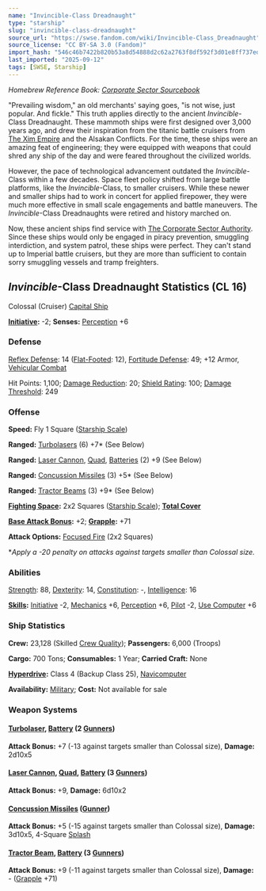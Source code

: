```yaml
---
name: "Invincible-Class Dreadnaught"
type: "starship"
slug: "invincible-class-dreadnaught"
source_url: "https://swse.fandom.com/wiki/Invincible-Class_Dreadnaught"
source_license: "CC BY-SA 3.0 (Fandom)"
import_hash: "546c46b7422b820b53a8d54888d2c62a2763f8df592f3d01e8ff737edade461f"
last_imported: "2025-09-12"
tags: [SWSE, Starship]
---
```

*Homebrew Reference Book: [Corporate Sector Sourcebook](https://swse.fandom.com/wiki/Corporate_Sector_Sourcebook)*

"Prevailing wisdom," an old merchants' saying goes, "is not wise, just popular. And fickle." This truth applies directly to the ancient *Invincible*-Class Dreadnaught. These mammoth ships were first designed over 3,000 years ago, and drew their inspiration from the titanic battle cruisers from [The Xim Empire](https://swse.fandom.com/wiki/The_Xim_Empire) and the Alsakan Conflicts. For the time, these ships were an amazing feat of engineering; they were equipped with weapons that could shred any ship of the day and were feared throughout the civilized worlds.

However, the pace of technological advancement outdated the *Invincible*-Class within a few decades. Space fleet policy shifted from large battle platforms, like the *Invincible*-Class, to smaller cruisers. While these newer and smaller ships had to work in concert for applied firepower, they were much more effective in small scale engagements and battle maneuvers. The *Invincible*-Class Dreadnaughts were retired and history marched on.

Now, these ancient ships find service with [The Corporate Sector Authority](https://swse.fandom.com/wiki/The_Corporate_Sector_Authority). Since these ships would only be engaged in piracy prevention, smuggling interdiction, and system patrol, these ships were perfect. They can't stand up to Imperial battle cruisers, but they are more than sufficient to contain sorry smuggling vessels and tramp freighters.
## *Invincible*-Class Dreadnaught Statistics (CL 16)
Colossal (Cruiser) [Capital Ship](https://swse.fandom.com/wiki/Capital_Ship)

**[Initiative](https://swse.fandom.com/wiki/Initiative):** -2; **Senses:** [Perception](https://swse.fandom.com/wiki/Perception) +6
### Defense
[Reflex Defense](https://swse.fandom.com/wiki/Reflex_Defense_(Vehicles)): 14 ([Flat-Footed](https://swse.fandom.com/wiki/Flat-Footed): 12), [Fortitude Defense](https://swse.fandom.com/wiki/Fortitude_Defense_(Vehicles)): 49; +12 Armor, [Vehicular Combat](https://swse.fandom.com/wiki/Vehicular_Combat)

Hit Points: 1,100; [Damage Reduction](https://swse.fandom.com/wiki/Damage_Reduction): 20; [Shield Rating](https://swse.fandom.com/wiki/Shield_Rating): 100; [Damage Threshold](https://swse.fandom.com/wiki/Damage_Threshold_(Vehicles)): 249
### Offense
**Speed:** Fly 1 Square ([Starship Scale](https://swse.fandom.com/wiki/Starship_Scale))

**Ranged:** [Turbolasers](https://swse.fandom.com/wiki/Turbolasers) (6) +7* (See Below)

**Ranged:** [Laser Cannon](https://swse.fandom.com/wiki/Laser_Cannon), [Quad](https://swse.fandom.com/wiki/Quad), [Batteries](https://swse.fandom.com/wiki/Batteries) (2) +9 (See Below)

**Ranged:** [Concussion Missiles](https://swse.fandom.com/wiki/Concussion_Missiles) (3) +5* (See Below)

**Ranged:** [Tractor Beams](https://swse.fandom.com/wiki/Tractor_Beams) (3) +9* (See Below)

**[Fighting Space](https://swse.fandom.com/wiki/Fighting_Space):** 2x2 Squares ([Starship Scale](https://swse.fandom.com/wiki/Starship_Scale)); **[Total Cover](https://swse.fandom.com/wiki/Total_Cover)**

**[Base Attack Bonus](https://swse.fandom.com/wiki/Base_Attack_Bonus):** +2; **[Grapple](https://swse.fandom.com/wiki/Grapple):** +71

**Attack Options:** [Focused Fire](https://swse.fandom.com/wiki/Focused_Fire) (2x2 Squares)

**Apply a -20 penalty on attacks against targets smaller than Colossal size.*
### Abilities
[Strength](https://swse.fandom.com/wiki/Strength): 88, [Dexterity](https://swse.fandom.com/wiki/Dexterity): 14, [Constitution](https://swse.fandom.com/wiki/Constitution): -, [Intelligence](https://swse.fandom.com/wiki/Intelligence): 16

**[Skills](https://swse.fandom.com/wiki/Skills):** [Initiative](https://swse.fandom.com/wiki/Initiative) -2, [Mechanics](https://swse.fandom.com/wiki/Mechanics) +6, [Perception](https://swse.fandom.com/wiki/Perception) +6, [Pilot](https://swse.fandom.com/wiki/Pilot) -2, [Use Computer](https://swse.fandom.com/wiki/Use_Computer) +6
### Ship Statistics
**Crew:** 23,128 (Skilled [Crew Quality](https://swse.fandom.com/wiki/Crew_Quality)); **Passengers:** 6,000 (Troops)

**Cargo:** 700 Tons; **Consumables:** 1 Year; **Carried Craft:** None

**[Hyperdrive](https://swse.fandom.com/wiki/Hyperdrive):** Class 4 (Backup Class 25), [Navicomputer](https://swse.fandom.com/wiki/Navicomputer)

**Availability:** [Military](https://swse.fandom.com/wiki/Military); **Cost:** Not available for sale
### Weapon Systems
#### **[Turbolaser](https://swse.fandom.com/wiki/Turbolaser), [Battery](https://swse.fandom.com/wiki/Battery) (2 [Gunners](https://swse.fandom.com/wiki/Gunners))**
**Attack Bonus:** +7 (-13 against targets smaller than Colossal size), **Damage:** 2d10x5
#### **[Laser Cannon](https://swse.fandom.com/wiki/Laser_Cannon), [Quad](https://swse.fandom.com/wiki/Quad), [Battery](https://swse.fandom.com/wiki/Battery) (3 [Gunners](https://swse.fandom.com/wiki/Gunners))**
**Attack Bonus:** +9, **Damage:** 6d10x2
#### **[Concussion Missiles](https://swse.fandom.com/wiki/Concussion_Missiles) ([Gunner](https://swse.fandom.com/wiki/Gunner))**
**Attack Bonus:** +5 (-15 against targets smaller than Colossal size), **Damage:** 3d10x5, 4-Square [Splash](https://swse.fandom.com/wiki/Splash)
#### **[Tractor Beam](https://swse.fandom.com/wiki/Tractor_Beam), [Battery](https://swse.fandom.com/wiki/Battery) (3 [Gunners](https://swse.fandom.com/wiki/Gunners))**
**Attack Bonus:** +9 (-11 against targets smaller than Colossal size), **Damage:** - ([Grapple](https://swse.fandom.com/wiki/Grapple) +71)
